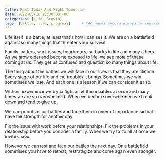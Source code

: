 ```yaml
---
title: Rest Today And Fight Tomorrow 
date: 2022-08-16 15:30:00 +00
categories: [Life, Growth]
tags: [battle, life, progress]     # TAG names should always be lowercase
---
```


Life itself is a battle, at least that's how I can see it. We are on a battlefield against so many things that threatens our survival.

Family matters, work issues, hearbreaks, setbacks in life and many others. As we grow older and become exposed to life, we see more of these coming at us. They get us confused and question so many things about life. 

The thing about the battles we will face in our lives is that they are lifetime. Every stage of our life and the troubles it brings. Sometimes we win, sometimes we lose. And each one is a lesson if we can consider it as so.

Without experience we try to fight all of these battles at once and many times we are so overwhelmed. When we become overwhelmed we break down and tend to give up.

We can prioritize our battles and face them in order of importance so that have the strength for another day. 

Fix the issue with work before your relationships. Fix the problems in your relationship before you consider a family. When we try to do all at once we invite chaos. 

However we can rest and face our battles the next day. On a battlefield sometimes you have to retreat, restrategize and come again even stronger.

